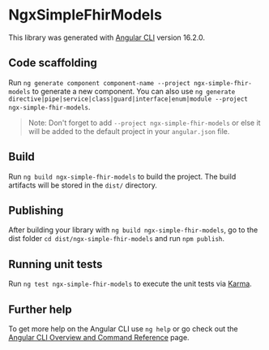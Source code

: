 # NgxSimpleFhirModels

This library was generated with [Angular CLI](https://github.com/angular/angular-cli) version 16.2.0.

## Code scaffolding

Run `ng generate component component-name --project ngx-simple-fhir-models` to generate a new component. You can also use `ng generate directive|pipe|service|class|guard|interface|enum|module --project ngx-simple-fhir-models`.
> Note: Don't forget to add `--project ngx-simple-fhir-models` or else it will be added to the default project in your `angular.json` file. 

## Build

Run `ng build ngx-simple-fhir-models` to build the project. The build artifacts will be stored in the `dist/` directory.

## Publishing

After building your library with `ng build ngx-simple-fhir-models`, go to the dist folder `cd dist/ngx-simple-fhir-models` and run `npm publish`.

## Running unit tests

Run `ng test ngx-simple-fhir-models` to execute the unit tests via [Karma](https://karma-runner.github.io).

## Further help

To get more help on the Angular CLI use `ng help` or go check out the [Angular CLI Overview and Command Reference](https://angular.io/cli) page.
